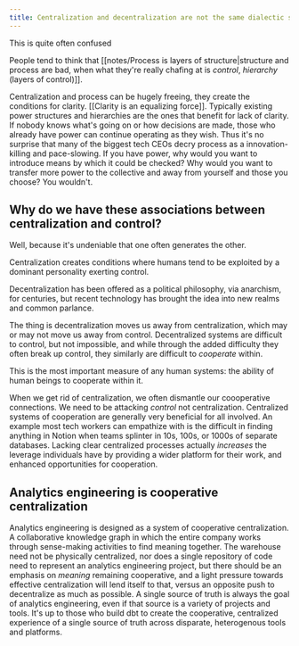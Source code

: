 ```yaml
---
title: Centralization and decentralization are not the same dialectic spectrum as control and cooperation
---
```


This is quite often confused

People tend to think that [[notes/Process is layers of structure|structure and process are bad, when what they're really chafing at is _control_, _hierarchy_ (layers of control)]]. 

Centralization and process can be hugely freeing, they create the conditions for clarity. [[Clarity is an equalizing force]]. Typically existing power structures and hierarchies are the ones that benefit for lack of clarity. If nobody knows what's going on or how decisions are made, those who already have power can continue operating as they wish. Thus it's no surprise that many of the biggest tech CEOs decry process as a innovation-killing and pace-slowing. If you have power, why would you want to introduce means by which it could be checked? Why would you want to transfer more power to the collective and away from yourself and those you choose? You wouldn't.


## Why do we have these associations between centralization and control?

Well, because it's undeniable that one often generates the other. 

Centralization creates conditions where humans tend to be exploited by a dominant personality exerting control.

Decentralization has been offered as a political philosophy, via anarchism, for centuries, but recent technology has brought the idea into new realms and common parlance.

The thing is decentralization moves us away from centralization, which may or may not move us away from control. Decentralized systems are difficult to control, but not impossible, and while through the added difficulty they often break up control, they similarly are difficult to _cooperate_ within.

This is the most important measure of any human systems: the ability of human beings to cooperate within it.

When we get rid of centralization, we often dismantle our coooperative connections. We need to be attacking _control_ not centralization. Centralized systems of cooperation are generally very beneficial for all involved. An example most tech workers can empathize with is the difficult in finding anything in Notion when teams splinter in 10s, 100s, or 1000s of separate databases. Lacking clear centralized processes actually _increases_ the leverage individuals have by providing a wider platform for their work, and enhanced opportunities for cooperation.

## Analytics engineering is cooperative centralization

Analytics engineering is designed as a system of cooperative centralization. A collaborative knowledge graph in which the entire company works through sense-making activities to find meaning together. The warehouse need not be physically centralized, nor does a single repository of code need to represent an analytics engineering project, but there should be an emphasis on *meaning* remaining cooperative, and a light pressure towards effective centralization will lend itself to that, versus an opposite push to decentralize as much as possible. A single source of truth is always the goal of analytics engineering, even if that source is a variety of projects and tools. It's up to those who build dbt to create the cooperative, centralized experience of a single source of truth across disparate, heterogenous tools and platforms.

